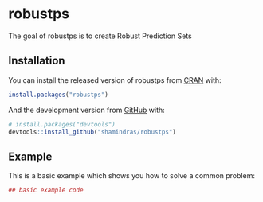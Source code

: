 # robustps

The goal of robustps is to create Robust Prediction Sets

## Installation

You can install the released version of robustps from [CRAN](https://CRAN.R-project.org) with:

``` r
install.packages("robustps")
```

And the development version from [GitHub](https://github.com/) with:

``` r
# install.packages("devtools")
devtools::install_github("shamindras/robustps")
```
## Example

This is a basic example which shows you how to solve a common problem:

``` r
## basic example code
```

